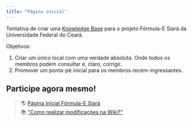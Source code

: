 ```yaml
---
title: "Página inicial"
---
```


Tentativa de criar uma [Knowledge Base](https://pt.wikipedia.org/wiki/Base_de_conhecimento) para o projeto Fórmula-E Siará da Universidade Federal do Ceará.

Objetivos:

1. Criar um único local com uma verdade absoluta. Onde todos os membros podem consultar e, claro, corrigir.
2. Promover um ponta-pé inicial para os membros recém-ingressantes.

## Participe agora mesmo!
> 🌎 [Página Inicial Fórmula-E Siará](FESiará.md) <br/>
> 📚 ["Como realizar modificações na Wiki?"](Como%20Realizar%20Modificações.md) <br/>

